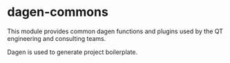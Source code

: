 # dagen-commons

This module provides common dagen functions and plugins used by the
QT engineering and consulting teams.

Dagen is used to generate project boilerplate.

